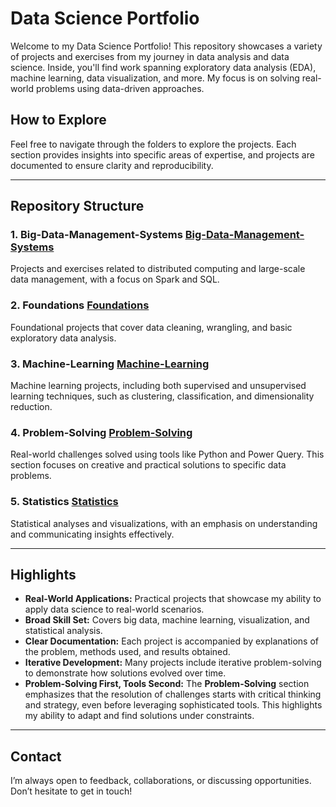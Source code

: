 # Data Science Portfolio

Welcome to my Data Science Portfolio! This repository showcases a variety of projects and exercises from my journey in data analysis and data science. Inside, you'll find work spanning exploratory data analysis (EDA), machine learning, data visualization, and more. My focus is on solving real-world problems using data-driven approaches.

## How to Explore
Feel free to navigate through the folders to explore the projects. Each section provides insights into specific areas of expertise, and projects are documented to ensure clarity and reproducibility.

---

## Repository Structure

### 1. **Big-Data-Management-Systems** [Big-Data-Management-Systems](./Big-Data-Management-Systems/)
   Projects and exercises related to distributed computing and large-scale data management, with a focus on Spark and SQL.

### 2. **Foundations** [Foundations](./Foundations/)
   Foundational projects that cover data cleaning, wrangling, and basic exploratory data analysis.

### 3. **Machine-Learning** [Machine-Learning](./Machine-Learning/)
   Machine learning projects, including both supervised and unsupervised learning techniques, such as clustering, classification, and dimensionality reduction.

### 4. **Problem-Solving** [Problem-Solving](./Problem-Solving/)
   Real-world challenges solved using tools like Python and Power Query. This section focuses on creative and practical solutions to specific data problems.

### 5. **Statistics** [Statistics](./Statistics/)
   Statistical analyses and visualizations, with an emphasis on understanding and communicating insights effectively.

---

## Highlights

- **Real-World Applications:** Practical projects that showcase my ability to apply data science to real-world scenarios.
- **Broad Skill Set:** Covers big data, machine learning, visualization, and statistical analysis.
- **Clear Documentation:** Each project is accompanied by explanations of the problem, methods used, and results obtained.
- **Iterative Development:** Many projects include iterative problem-solving to demonstrate how solutions evolved over time.
- **Problem-Solving First, Tools Second:** The **Problem-Solving** section emphasizes that the resolution of challenges starts with critical thinking and strategy, even before leveraging sophisticated tools. This highlights my ability to adapt and find solutions under constraints.


---

## Contact
I’m always open to feedback, collaborations, or discussing opportunities. Don’t hesitate to get in touch!
